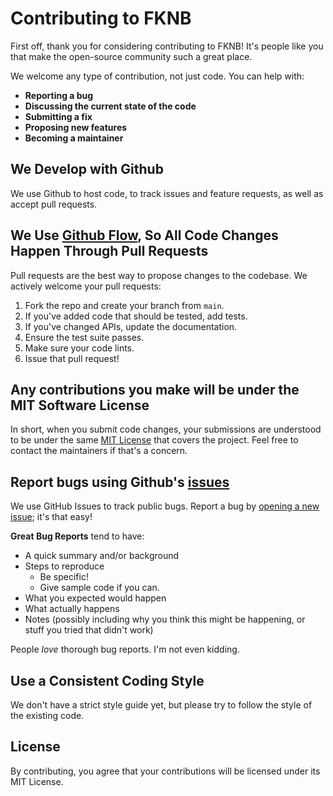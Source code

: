# Contributing to FKNB

First off, thank you for considering contributing to FKNB! It's people like you that make the open-source community such a great place.

We welcome any type of contribution, not just code. You can help with:
*   **Reporting a bug**
*   **Discussing the current state of the code**
*   **Submitting a fix**
*   **Proposing new features**
*   **Becoming a maintainer**

## We Develop with Github
We use Github to host code, to track issues and feature requests, as well as accept pull requests.

## We Use [Github Flow](https://guides.github.com/introduction/flow/index.html), So All Code Changes Happen Through Pull Requests
Pull requests are the best way to propose changes to the codebase. We actively welcome your pull requests:

1.  Fork the repo and create your branch from `main`.
2.  If you've added code that should be tested, add tests.
3.  If you've changed APIs, update the documentation.
4.  Ensure the test suite passes.
5.  Make sure your code lints.
6.  Issue that pull request!

## Any contributions you make will be under the MIT Software License
In short, when you submit code changes, your submissions are understood to be under the same [MIT License](http://choosealicense.com/licenses/mit/) that covers the project. Feel free to contact the maintainers if that's a concern.

## Report bugs using Github's [issues](https://github.com/flashcodes-themayankjha/fknb.nvim/issues)
We use GitHub Issues to track public bugs. Report a bug by [opening a new issue](https://github.com/flashcodes-themayankjha/fknb.nvim/issues/new); it's that easy!

**Great Bug Reports** tend to have:
*   A quick summary and/or background
*   Steps to reproduce
    *   Be specific!
    *   Give sample code if you can.
*   What you expected would happen
*   What actually happens
*   Notes (possibly including why you think this might be happening, or stuff you tried that didn't work)

People *love* thorough bug reports. I'm not even kidding.

## Use a Consistent Coding Style
We don't have a strict style guide yet, but please try to follow the style of the existing code.

## License
By contributing, you agree that your contributions will be licensed under its MIT License.
